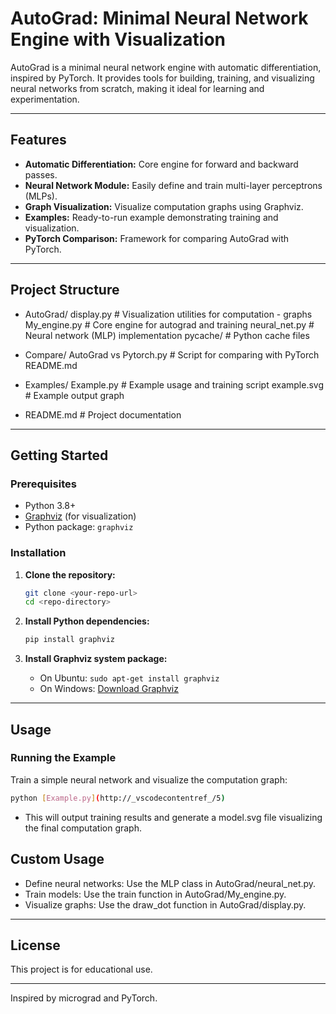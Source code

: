 # AutoGrad: Minimal Neural Network Engine with Visualization

AutoGrad is a minimal neural network engine with automatic differentiation, inspired by PyTorch. It provides tools for building, training, and visualizing neural networks from scratch, making it ideal for learning and experimentation.

---

## Features

- **Automatic Differentiation:** Core engine for forward and backward passes.
- **Neural Network Module:** Easily define and train multi-layer perceptrons (MLPs).
- **Graph Visualization:** Visualize computation graphs using Graphviz.
- **Examples:** Ready-to-run example demonstrating training and visualization.
- **PyTorch Comparison:** Framework for comparing AutoGrad with PyTorch.

---

## Project Structure
- AutoGrad/ display.py # Visualization utilities for computation - graphs My_engine.py # Core engine for autograd and training neural_net.py # Neural network (MLP) implementation pycache/ # Python cache files 

- Compare/ AutoGrad vs Pytorch.py # Script for comparing with PyTorch README.md 

- Examples/ Example.py # Example usage and training script example.svg # Example output graph 

- README.md # Project documentation

---

## Getting Started

### Prerequisites

- Python 3.8+
- [Graphviz](https://graphviz.gitlab.io/download/) (for visualization)
- Python package: `graphviz`

### Installation

1. **Clone the repository:**
    ```sh
    git clone <your-repo-url>
    cd <repo-directory>
    ```

2. **Install Python dependencies:**
    ```sh
    pip install graphviz
    ```

3. **Install Graphviz system package:**
    - On Ubuntu: `sudo apt-get install graphviz`
    - On Windows: [Download Graphviz](https://graphviz.gitlab.io/download/)

---

## Usage

### Running the Example

Train a simple neural network and visualize the computation graph:

```sh
python [Example.py](http://_vscodecontentref_/5)
```
- This will output training results and generate a model.svg file visualizing the final computation graph.

## Custom Usage
- Define neural networks: Use the MLP class in AutoGrad/neural_net.py.
- Train models: Use the train function in AutoGrad/My_engine.py.
- Visualize graphs: Use the draw_dot function in AutoGrad/display.py.

---
## License
This project is for educational use.

---

Inspired by micrograd and PyTorch.
